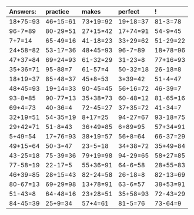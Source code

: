 | Answers: | practice | makes | perfect | ! |
| :--- | :--- | :--- | :--- | :--- |
| 18+75=93 | 46+15=61 | 73+19=92 | 19+18=37 | 81-3=78 | 
| 96-7=89 | 80-29=51 | 27+15=42 | 17+74=91 | 54-9=45 | 
| 7+7=14 | 65-49=16 | 41-18=23 | 33+29=62 | 51-29=22 | 
| 24+58=82 | 53-17=36 | 48+45=93 | 96-7=89 | 18+78=96 | 
| 47+37=84 | 69+24=93 | 61-32=29 | 31-23=8 | 77+16=93 | 
| 35+36=71 | 95-88=7 | 61-57=4 | 50-32=18 | 26-18=8 | 
| 18+19=37 | 85-48=37 | 45+8=53 | 3+39=42 | 51-4=47 | 
| 48+45=93 | 19+14=33 | 90-45=45 | 56+16=72 | 46-39=7 | 
| 93-8=85 | 90-77=13 | 35+38=73 | 60-48=12 | 81-65=16 | 
| 69+4=73 | 40-36=4 | 72-45=27 | 37+35=72 | 41-34=7 | 
| 32+19=51 | 54-35=19 | 8+17=25 | 94-27=67 | 93-18=75 | 
| 29+42=71 | 51-8=43 | 36+49=85 | 6+89=95 | 57+34=91 | 
| 5+49=54 | 17+76=93 | 38+19=57 | 56+8=64 | 66-37=29 | 
| 49+15=64 | 50-3=47 | 23-5=18 | 34+38=72 | 35+49=84 | 
| 43-25=18 | 75-39=36 | 79+19=98 | 94-29=65 | 58+27=85 | 
| 77-58=19 | 22-17=5 | 55+36=91 | 64-6=58 | 28+55=83 | 
| 46+39=85 | 28+15=43 | 82-24=58 | 26-18=8 | 82-13=69 | 
| 80-67=13 | 69+29=98 | 13+78=91 | 63-6=57 | 38+53=91 | 
| 51-43=8 | 64-48=16 | 23+28=51 | 35+58=93 | 72-43=29 | 
| 84-45=39 | 25+9=34 | 57+4=61 | 81-5=76 | 73-64=9 | 
